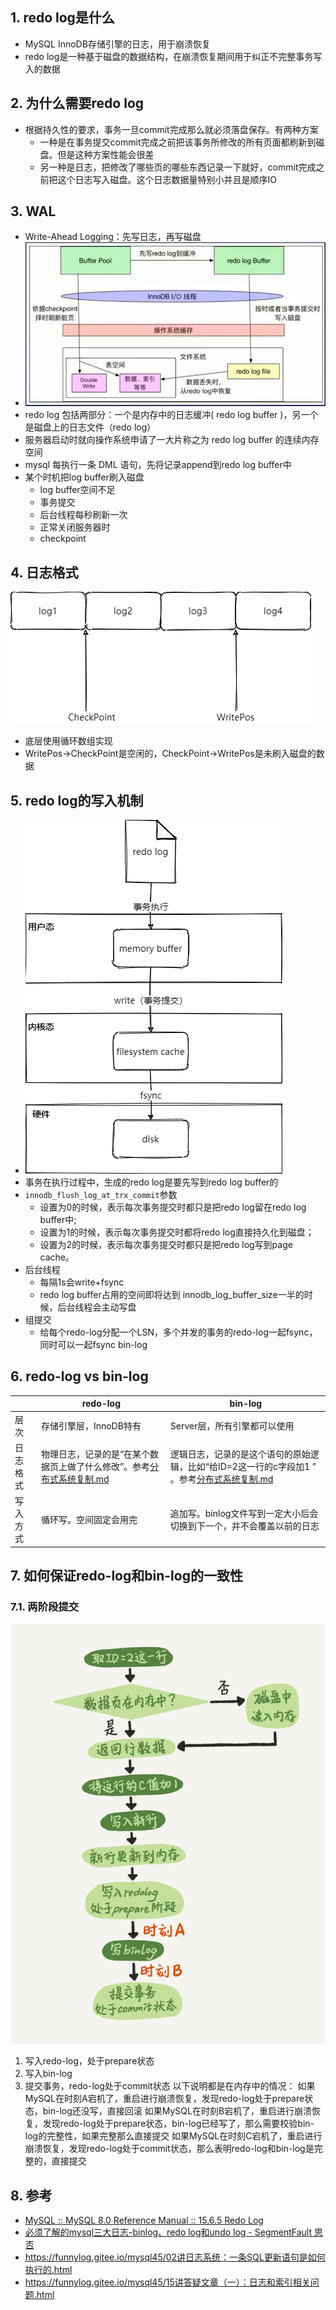 
## 1. redo log是什么
- MySQL InnoDB存储引擎的日志，用于崩溃恢复
- redo log是一种基于磁盘的数据结构，在崩溃恢复期间用于纠正不完整事务写入的数据
## 2. 为什么需要redo log
- 根据持久性的要求，事务一旦commit完成那么就必须落盘保存。有两种方案
    - 一种是在事务提交commit完成之前把该事务所修改的所有页面都刷新到磁盘。但是这种方案性能会很差
    - 另一种是日志，把修改了哪些页的哪些东西记录一下就好，commit完成之前把这个日志写入磁盘。这个日志数据量特别小并且是顺序IO
## 3. WAL
- Write-Ahead Logging：先写日志，再写磁盘
- ![](https://raw.githubusercontent.com/TDoct/images/master/1620313886_20210506231123315_25054.png)
- redo log 包括两部分：一个是内存中的日志缓冲( redo log buffer )，另一个是磁盘上的日志文件（redo log）
- 服务器启动时就向操作系统申请了一大片称之为 redo log buffer 的连续内存空间
- mysql 每执行一条 DML 语句，先将记录append到redo log buffer中
- 某个时机把log buffer刷入磁盘
    - log buffer空间不足
    - 事务提交
    - 后台线程每秒刷新一次
    - 正常关闭服务器时
    - checkpoint
## 4. 日志格式
![MySQL redo-log](https://raw.githubusercontent.com/TDoct/images/master/1626583788_20210718124820820_9972.png)
- 底层使用循环数组实现
- WritePos->CheckPoint是空闲的，CheckPoint->WritePos是未刷入磁盘的数据
## 5. redo log的写入机制
- ![MySQL redo-log-第 2 页](https://raw.githubusercontent.com/TDoct/images/master/1626619537_20210718224533797_10464.png)
- 事务在执行过程中，生成的redo log是要先写到redo log buffer的
- `innodb_flush_log_at_trx_commit`参数
    - 设置为0的时候，表示每次事务提交时都只是把redo log留在redo log buffer中;
    - 设置为1的时候，表示每次事务提交时都将redo log直接持久化到磁盘；
    - 设置为2的时候，表示每次事务提交时都只是把redo log写到page cache。
- 后台线程
    - 每隔1s会write+fsync
    - redo log buffer占用的空间即将达到 innodb_log_buffer_size一半的时候，后台线程会主动写盘
- 组提交
    - 给每个redo-log分配一个LSN，多个并发的事务的redo-log一起fsync，同时可以一起fsync bin-log
## 6. redo-log  vs bin-log

|     |                  redo-log                   |                             bin-log                             |
| --- | ------------------------------------------- | --------------------------------------------------------------- |
|  层次   | 存储引擎层，InnoDB特有                       | Server层，所有引擎都可以使用                                      |
|  日志格式   | 物理日志，记录的是“在某个数据页上做了什么修改”。参考[分布式系统复制.md](../../../System_Design/分布式系统/分布式系统复制/分布式系统复制.md) | 逻辑日志，记录的是这个语句的原始逻辑，比如“给ID=2这一行的c字段加1 ” 。参考[分布式系统复制.md](../../../System_Design/分布式系统/分布式系统复制/分布式系统复制.md)  |
|  写入方式   | 循环写。空间固定会用完                       | 追加写。binlog文件写到一定大小后会切换到下一个，并不会覆盖以前的日志 |

## 7. 如何保证redo-log和bin-log的一致性
### 7.1. 两阶段提交
![](https://raw.githubusercontent.com/TDoct/images/master/1656600910_20220630162604293_16781.png)
1. 写入redo-log，处于prepare状态
2. 写入bin-log
3. 提交事务，redo-log处于commit状态
以下说明都是在内存中的情况：
如果MySQL在时刻A宕机了，重启进行崩溃恢复，发现redo-log处于prepare状态，bin-log还没写，直接回滚
如果MySQL在时刻B宕机了，重启进行崩溃恢复，发现redo-log处于prepare状态，bin-log已经写了，那么需要校验bin-log的完整性，如果完整那么直接提交
如果MySQL在时刻C宕机了，重启进行崩溃恢复，发现redo-log处于commit状态，那么表明redo-log和bin-log是完整的，直接提交
## 8. 参考
- [MySQL :: MySQL 8\.0 Reference Manual :: 15\.6\.5 Redo Log](https://dev.mysql.com/doc/refman/8.0/en/innodb-redo-log.html)
- [必须了解的mysql三大日志\-binlog、redo log和undo log \- SegmentFault 思否](https://segmentfault.com/a/1190000023827696)
- [https://funnylog\.gitee\.io/mysql45/02讲日志系统：一条SQL更新语句是如何执行的\.html](https://funnylog.gitee.io/mysql45/02%E8%AE%B2%E6%97%A5%E5%BF%97%E7%B3%BB%E7%BB%9F%EF%BC%9A%E4%B8%80%E6%9D%A1SQL%E6%9B%B4%E6%96%B0%E8%AF%AD%E5%8F%A5%E6%98%AF%E5%A6%82%E4%BD%95%E6%89%A7%E8%A1%8C%E7%9A%84.html)
- [https://funnylog\.gitee\.io/mysql45/15讲答疑文章（一）：日志和索引相关问题\.html](https://funnylog.gitee.io/mysql45/15%E8%AE%B2%E7%AD%94%E7%96%91%E6%96%87%E7%AB%A0%EF%BC%88%E4%B8%80%EF%BC%89%EF%BC%9A%E6%97%A5%E5%BF%97%E5%92%8C%E7%B4%A2%E5%BC%95%E7%9B%B8%E5%85%B3%E9%97%AE%E9%A2%98.html)